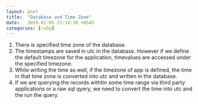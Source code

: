 ```yaml
---
layout: post
title:  "Database and Time Zone"
date:   2019-02-05 21:14:10 +0545
categories: [ruby]
---
```



1. There is specified time zone of the database. 
2. The timestamps are saved in utc in the database. However if we define the  default timezone for the application, timevalues are accessed under the specified timezone.
3. While writing the time as well, if the timezone of app is defined, the time in that time zone is converted into utc and written in the database.
4. If we are querying the records withtin some time range via third party applications or a raw sql qyery, we need to convert the time into utc and the run the query. 